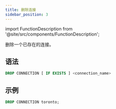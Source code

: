 ```yaml
---
title: 删除连接
sidebar_position: 3
---
```

import FunctionDescription from '@site/src/components/FunctionDescription';

<FunctionDescription description="引入或更新版本：v1.2.208"/>

删除一个已存在的连接。

## 语法

```sql
DROP CONNECTION [ IF EXISTS ] <connection_name>
```

## 示例

```sql
DROP CONNECTION toronto;
```